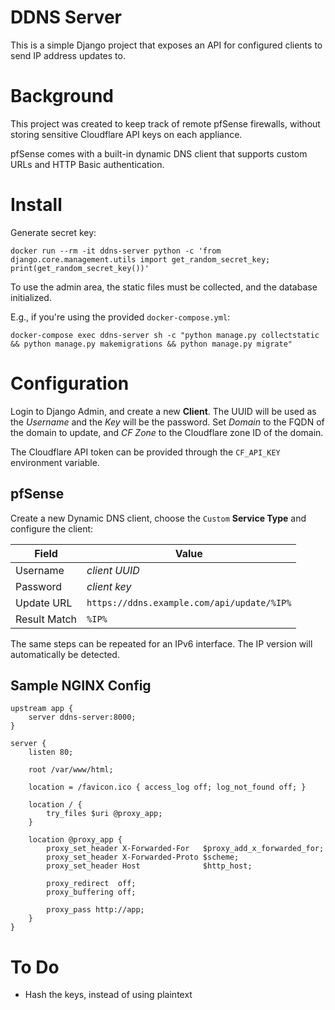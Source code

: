 # DDNS Server

This is a simple Django project that exposes an API for configured clients to send IP address updates to.

# Background

This project was created to keep track of remote pfSense firewalls, without storing sensitive Cloudflare API keys on each appliance.

pfSense comes with a built-in dynamic DNS client that supports custom URLs and HTTP Basic authentication.

# Install

Generate secret key:

```
docker run --rm -it ddns-server python -c 'from django.core.management.utils import get_random_secret_key; print(get_random_secret_key())'
```

To use the admin area, the static files must be collected, and the database initialized.

E.g., if you're using the provided `docker-compose.yml`:

```
docker-compose exec ddns-server sh -c "python manage.py collectstatic && python manage.py makemigrations && python manage.py migrate"
```

# Configuration

Login to Django Admin, and create a new **Client**. The UUID will be used as the *Username* and the *Key* will be the password. Set *Domain* to the FQDN of the domain to update, and *CF Zone* to the Cloudflare zone ID of the domain.

The Cloudflare API token can be provided through the `CF_API_KEY` environment variable.

## pfSense

Create a new Dynamic DNS client, choose the `Custom` **Service Type** and configure the client:

| Field        | Value                                      |
|--------------|--------------------------------------------|
| Username     | *client UUID*                              |
| Password     | *client key*                               |
| Update URL   | `https://ddns.example.com/api/update/%IP%` |
| Result Match | `%IP%`                                     |

The same steps can be repeated for an IPv6 interface. The IP version will automatically be detected.

## Sample NGINX Config
```nginx
upstream app {
	server ddns-server:8000;
}

server {
	listen 80;

	root /var/www/html;

	location = /favicon.ico { access_log off; log_not_found off; }
	
	location / {
		try_files $uri @proxy_app;
	}

	location @proxy_app {
		proxy_set_header X-Forwarded-For   $proxy_add_x_forwarded_for;
		proxy_set_header X-Forwarded-Proto $scheme;
		proxy_set_header Host              $http_host;

		proxy_redirect  off;
		proxy_buffering off;

		proxy_pass http://app;
	}
}
```

# To Do

* Hash the keys, instead of using plaintext